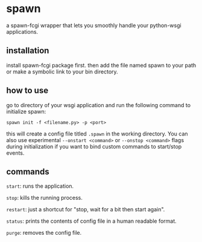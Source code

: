 # spawn
a spawn-fcgi wrapper that lets you smoothly handle your python-wsgi applications.

## installation
install spawn-fcgi package first. then add the file named spawn to your path or make a symbolic link to your bin directory.

## how to use
go to directory of your wsgi application and run the following command to initialize spawn:

    spawn init -f <filename.py> -p <port> 

this will create a config file titled ```.spawn``` in the working directory. You can also use experimental ```--onstart <command>``` or ```--onstop <command>``` flags during initialization if you want to bind custom commands to start/stop events.

## commands

```start```: runs the application.

```stop```: kills the running process.

```restart```: just a shortcut for "stop, wait for a bit then start again".

```status```: prints the contents of config file in a human readable format.

```purge```: removes the config file.
